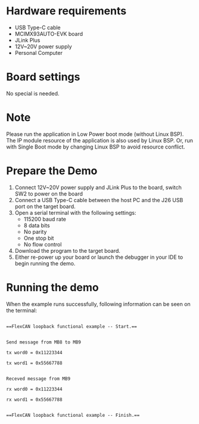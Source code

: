 Hardware requirements
=====================
- USB Type-C cable
- MCIMX93AUTO-EVK  board
- JLink Plus
- 12V~20V power supply
- Personal Computer

Board settings
==============
No special is needed.

Note
====
Please run the application in Low Power boot mode (without Linux BSP).
The IP module resource of the application is also used by Linux BSP.
Or, run with Single Boot mode by changing Linux BSP to avoid resource
conflict.

Prepare the Demo
================
1.  Connect 12V~20V power supply and JLink Plus to the board, switch SW2 to power on the board
2.  Connect a USB Type-C cable between the host PC and the J26 USB port on the target board.
3.  Open a serial terminal with the following settings:
    - 115200 baud rate
    - 8 data bits
    - No parity
    - One stop bit
    - No flow control
4.  Download the program to the target board.
5.  Either re-power up your board or launch the debugger in your IDE to begin running the demo.

Running the demo
================
When the example runs successfully, following information can be seen on the terminal:

~~~~~~~~~~~~~~~~~~~~~

==FlexCAN loopback functional example -- Start.==


Send message from MB8 to MB9

tx word0 = 0x11223344

tx word1 = 0x55667788


Receved message from MB9

rx word0 = 0x11223344

rx word1 = 0x55667788


==FlexCAN loopback functional example -- Finish.==
~~~~~~~~~~~~~~~~~~~~~
